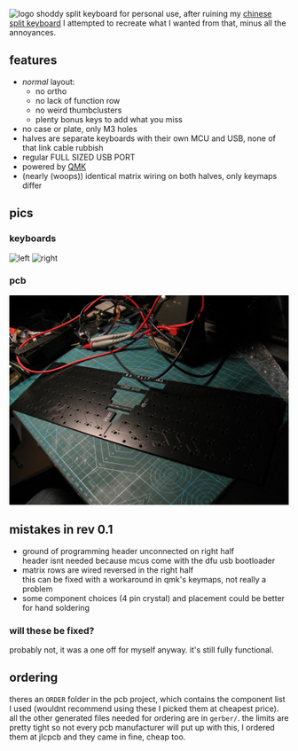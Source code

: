 ![logo](logo.png)
shoddy split keyboard for personal use, after ruining my [chinese split keyboard](http://xahlee.info/kbd/ly092_mini_keyboard.html) I attempted to recreate what I wanted from that, minus all the annoyances.

## features
-  *normal* layout: 
	- no ortho
	- no lack of function row
	- no weird thumbclusters
	- plenty bonus keys to add what you miss
- no case or plate, only M3 holes
- halves are separate keyboards with their own MCU and USB, none of that link cable rubbish 
- regular FULL SIZED USB PORT
- powered by [QMK](https://github.com/qmk/qmk_firmware)
- (nearly (woops)) identical matrix wiring on both halves, only keymaps differ

## pics
### keyboards
![left](k8split_left.png)
![right](k8split_right.png)
### pcb 
![board](k8split_board.jpg)

## mistakes in rev 0.1
- ground of programming header unconnected on right half \
header isnt needed because mcus come with the dfu usb bootloader
- matrix rows are wired reversed in the right half \
this can be fixed with a workaround in qmk's keymaps, not really a problem
- some component choices (4 pin crystal) and placement could be better for hand soldering

### will these be fixed?
probably not, it was a one off for myself anyway. it's still fully functional.

## ordering
theres an `ORDER` folder in the pcb project, which contains the component list I used (wouldnt recommend using these I picked them at cheapest price). all the other generated files needed for ordering are in `gerber/`. the limits are pretty tight so not every pcb manufacturer will put up with this, I ordered them at jlcpcb and they came in fine, cheap too.
